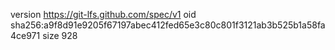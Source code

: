 version https://git-lfs.github.com/spec/v1
oid sha256:a9f8d91e9205f67197abec412fed65e3c80c801f3121ab3b525b1a58fa4ce971
size 928
